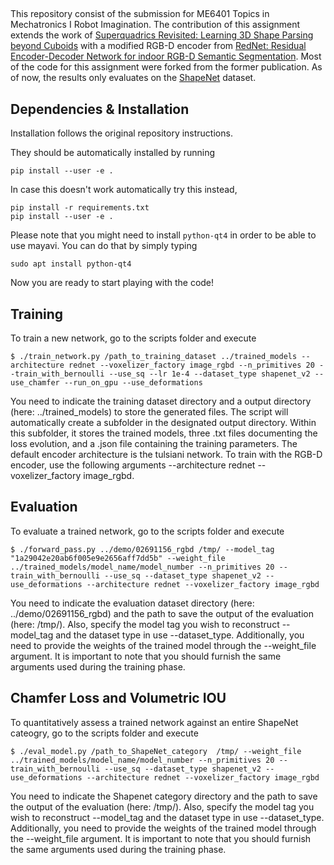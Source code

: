 ## 

This repository consist of the submission for ME6401 Topics in Mechatronics I Robot Imagination. The contribution of this assignment extends the work of 
[Superquadrics Revisited: Learning 3D Shape Parsing beyond Cuboids](https://arxiv.org/pdf/1904.09970.pdf) with a modified RGB-D encoder from [RedNet: Residual Encoder-Decoder Network for indoor RGB-D Semantic Segmentation](https://arxiv.org/pdf/1806.01054.pdf). Most of the code for this assignment were forked from the former publication. As of now, the results only evaluates on the [ShapeNet](https://shapenet.org/) dataset.


Dependencies & Installation
----------------------------
Installation follows the original repository instructions.

They should be automatically installed by running
```
pip install --user -e .
```

In case this doesn't work automatically try this instead,
```
pip install -r requirements.txt
pip install --user -e .
```

Please note that you might need to install `python-qt4` in order to be able to
use mayavi. You can do that by simply typing
```
sudo apt install python-qt4
```
Now you are ready to start playing with the code!


Training
--------

To train a new network, go to the scripts folder and execute

```
$ ./train_network.py /path_to_training_dataset ../trained_models --architecture rednet --voxelizer_factory image_rgbd --n_primitives 20 --train_with_bernoulli --use_sq --lr 1e-4 --dataset_type shapenet_v2 --use_chamfer --run_on_gpu --use_deformations 
```

You need to indicate the training dataset directory and a output directory (here: ../trained_models) to store the generated files. The script will automatically create a subfolder in the designated output directory. Within this subfolder, it stores the trained models, three .txt files documenting the loss evolution, and a .json file containing the training parameters. The default encoder architecture is the tulsiani network. To train with the RGB-D encoder, use the following arguments --architecture rednet --voxelizer_factory image_rgbd.


Evaluation
----------

To evaluate a trained network, go to the scripts folder and execute

```
$ ./forward_pass.py ../demo/02691156_rgbd /tmp/ --model_tag "1a29042e20ab6f005e9e2656aff7dd5b" --weight_file ../trained_models/model_name/model_number --n_primitives 20 --train_with_bernoulli --use_sq --dataset_type shapenet_v2 --use_deformations --architecture rednet --voxelizer_factory image_rgbd
```

You need to indicate the evaluation dataset directory (here: ../demo/02691156_rgbd) and the path to save the output of the evaluation (here: /tmp/). Also, specify the model tag you wish to reconstruct --model_tag and the dataset type in use --dataset_type. Additionally, you need to provide the weights of the trained model through the --weight_file argument. It is important to note that you should furnish the same arguments used during the training phase.


Chamfer Loss and Volumetric IOU
----------

To quantitatively assess a trained network against an entire ShapeNet cateogry, go to the scripts folder and execute

```
$ ./eval_model.py /path_to_ShapeNet_category  /tmp/ --weight_file ../trained_models/model_name/model_number --n_primitives 20 --train_with_bernoulli --use_sq --dataset_type shapenet_v2 --use_deformations --architecture rednet --voxelizer_factory image_rgbd
```

You need to indicate the Shapenet category directory and the path to save the output of the evaluation (here: /tmp/). Also, specify the model tag you wish to reconstruct --model_tag and the dataset type in use --dataset_type. Additionally, you need to provide the weights of the trained model through the --weight_file argument. It is important to note that you should furnish the same arguments used during the training phase.
